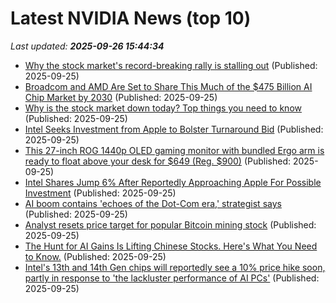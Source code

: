 # Latest NVIDIA News (top 10)
_Last updated: **2025-09-26 15:44:34**_

- [Why the stock market's record-breaking rally is stalling out](https://www.businessinsider.com/stock-market-today-sp500-dow-nasdaq-rally-nvda-orcl-ai-2025-9) (Published: 2025-09-25)
- [Broadcom and AMD Are Set to Share This Much of the $475 Billion AI Chip Market by 2030](https://biztoc.com/x/17d0debb3b23ffc6) (Published: 2025-09-25)
- [Why is the stock market down today? Top things you need to know](https://economictimes.indiatimes.com/news/international/us/why-is-the-stock-market-down-today-top-things-you-need-to-know/articleshow/124124025.cms) (Published: 2025-09-25)
- [Intel Seeks Investment from Apple to Bolster Turnaround Bid](https://www.breitbart.com/tech/2025/09/25/intel-seeks-investment-from-apple-to-bolster-turnaround-bid/) (Published: 2025-09-25)
- [This 27-inch ROG 1440p OLED gaming monitor with bundled Ergo arm is ready to float above your desk for $649 (Reg. $900)](http://9to5toys.com/2025/09/25/27-inch-rog-1440p-oled-gaming-monitor-bundled-ergo-arm-649/) (Published: 2025-09-25)
- [Intel Shares Jump 6% After Reportedly Approaching Apple For Possible Investment](https://www.forbes.com/sites/tylerroush/2025/09/25/intel-shares-jump-6-after-reportedly-approaching-apple-for-possible-investment/) (Published: 2025-09-25)
- [AI boom contains 'echoes of the Dot-Com era,' strategist says](https://finance.yahoo.com/video/ai-boom-contains-echoes-dot-151500719.html) (Published: 2025-09-25)
- [Analyst resets price target for popular Bitcoin mining stock](https://www.thestreet.com/crypto/investing/analyst-resets-price-target-for-popular-bitcoin-mining-stock) (Published: 2025-09-25)
- [The Hunt for AI Gains Is Lifting Chinese Stocks. Here's What You Need to Know.](https://www.investopedia.com/the-hunt-for-ai-gains-is-lifting-chinese-stocks-here-s-what-you-need-to-know-11816065) (Published: 2025-09-25)
- [Intel's 13th and 14th Gen chips will reportedly see a 10% price hike soon, partly in response to 'the lackluster performance of AI PCs'](https://www.pcgamer.com/hardware/processors/intels-13th-and-14th-gen-chips-will-reportedly-see-a-10-percent-price-hike-soon-partly-in-response-to-the-lackluster-performance-of-ai-pcs/) (Published: 2025-09-25)
